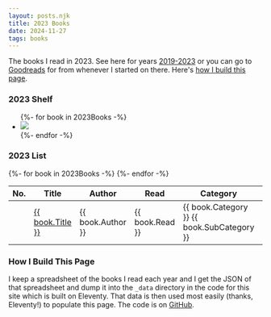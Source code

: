 ```yaml
---
layout: posts.njk
title: 2023 Books
date: 2024-11-27
tags: books
---
```

The books I read in 2023. See here for years [2019-2023](/../books) or you can go to [Goodreads](https://www.goodreads.com/jlord) for from whenever I started on there. Here's [how I build this page](#how).

<h3 id="book-shelf">2023 Shelf</h2>

<ul class="book-shelf-container">
  {%- for book in 2023Books -%}
    <li><a href="{{ book.GoodreadsURL }}">
      <img class="book" src="{{ book.CoverURL }}">
    </a></li>
  {%- endfor -%}
</ul>

<h3 id="book-shelf">2023 List</h2>

<div class="book-list-container">
  <table>
    <thead>
      <tr>
        <th>No.</th><th>Title</th><th>Author</th><th>Read</th><th>Category</th><th>Pages</th>
      </tr>
    </thead>
    <tbody>
      {%- for book in 2023Books -%}
      <tr>
        <td class="table-row-number"></td><td><a href="{{ book.GoodreadsURL }}">{{ book.Title }}</a></td><td>{{ book.Author }}</td><td>{{ book.Read }}</td><td>{{ book.Category }} <span class="meta-text">{{ book.SubCategory }}</span></td><td class="center">{{ book.Pages }}</td>
      </tr>
      {%- endfor -%}
    </tbody>
  </table>
</div>

<h3 id="how">How I Build This Page</h3>
<p>I keep a spreadsheet of the books I read each year and I get the JSON of that spreadsheet and dump it into the <code>_data</code> directory in the code for this site which is built on Eleventy. That data is then used most easily (thanks, Eleventy!) to populate this page. The code is on <a href="https://github.com/jlord/next-site" target="_blank">GitHub</a>.</p>
